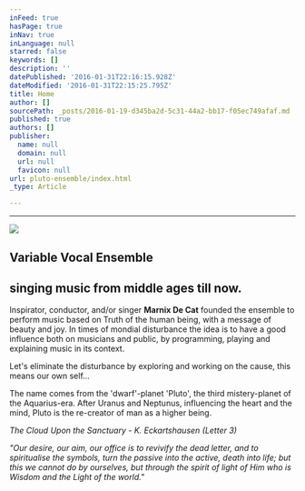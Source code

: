 ```yaml
---
inFeed: true
hasPage: true
inNav: true
inLanguage: null
starred: false
keywords: []
description: ''
datePublished: '2016-01-31T22:16:15.928Z'
dateModified: '2016-01-31T22:15:25.795Z'
title: Home
author: []
sourcePath: _posts/2016-01-19-d345ba2d-5c31-44a2-bb17-f05ec749afaf.md
published: true
authors: []
publisher:
  name: null
  domain: null
  url: null
  favicon: null
url: pluto-ensemble/index.html
_type: Article

---
```

****
![](https://the-grid-user-content.s3-us-west-2.amazonaws.com/0421ecd9-2eb9-4098-ae7a-912485708bd0.jpg)

## Variable  Vocal  Ensemble 

## singing music from middle ages till now.   

Inspirator, conductor, and/or singer **Marnix De Cat** founded the ensemble to perform music based on Truth of the human being, with a message of beauty and joy. In times of mondial disturbance the idea is to have a good influence both on musicians and public, by programming, playing and explaining music in its context. 

Let's eliminate the disturbance by exploring and working on the cause, this means our own self...  

The name comes from the 'dwarf'-planet  'Pluto', the third mistery-planet of the Aquarius-era. After Uranus and Neptunus, influencing the heart and the mind, Pluto is the re-creator of man as a higher being. 

_The Cloud Upon the Sanctuary -  K. Eckartshausen  (Letter 3)_

_"Our desire, our aim, our office is to revivify the dead letter, and to spiritualise the symbols,  turn the passive into the active, death into life;  but this we cannot do by ourselves, but through the spirit of light of Him who is Wisdom and the Light of the world."_
